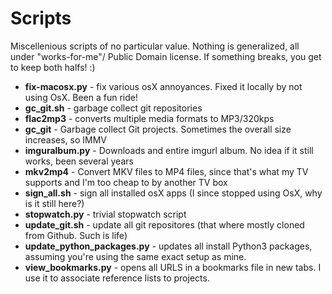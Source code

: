 Scripts
=======
Miscellenious scripts of no particular value.
Nothing is generalized, all under "works-for-me"/ Public Domain license.
If something breaks, you get to keep both halfs! :)

* **fix-macosx.py** - fix various osX annoyances. Fixed it locally by not using OsX. Been a fun ride!
* **gc_git.sh** - garbage collect git repositories
* **flac2mp3** - converts multiple media formats to MP3/320kps
* **gc_git** - Garbage collect Git projects. Sometimes the overall size increases, so IMMV
* **imguralbum.py** - Downloads and entire imgurl album. No idea if it still works, been several years
* **mkv2mp4** - Convert MKV files to MP4 files, since that's what my TV supports and I'm too cheap to by another TV box
* **sign_all.sh** - sign all installed osX apps (I since stopped using OsX, why is it still here?)
* **stopwatch.py** - trivial stopwatch script
* **update_git.sh** - update all git repositores (that where mostly cloned from Github. Such is life)
* **update_python_packages.py** - updates all install Python3 packages, assuming you're using the same exact setup as mine. 
* **view_bookmarks.py** - opens all URLS in a bookmarks file in new tabs. I use it to associate reference lists to projects.
